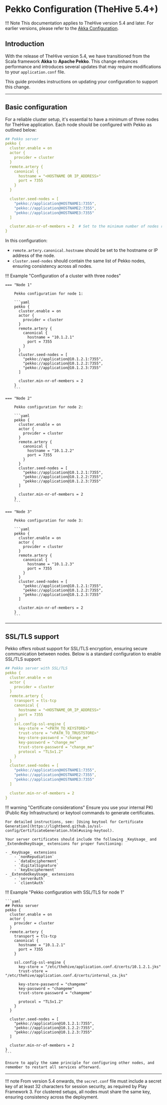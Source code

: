 # Pekko Configuration (TheHive 5.4+)

!!! Note
    This documentation applies to TheHive version 5.4 and later. For earlier versions, please refer to the [Akka Configuration](./akka.md).

## Introduction

With the release of TheHive version 5.4, we have transitioned from the Scala framework **Akka** to **Apache Pekko**. This change enhances performance and introduces several updates that may require modifications to your `application.conf` file.

This guide provides instructions on updating your configuration to support this change.

---

## Basic configuration

For a reliable cluster setup, it's essential to have a minimum of three nodes for TheHive application. Each node should be configured with Pekko as outlined below:

```yaml
## Pekko server
pekko {
  cluster.enable = on
  actor {
    provider = cluster
  }
  remote.artery {
    canonical {
      hostname = "<HOSTNAME OR IP_ADDRESS>"
      port = 7355
    }
  }

  cluster.seed-nodes = [ 
    "pekko://application@HOSTNAME1:7355", 
    "pekko://application@HOSTNAME2:7355", 
    "pekko://application@HOSTNAME3:7355" 
  ]

  cluster.min-nr-of-members = 2  # Set to the minimum number of nodes required
}
```

In this configuration:

- `remote.artery.canonical.hostname` should be set to the hostname or IP address of the node.
- `cluster.seed-nodes` should contain the same list of Pekko nodes, ensuring consistency across all nodes.

!!! Example "Configuration of a cluster with three nodes"

    === "Node 1"

        Pekko configuration for node 1:

        ```yaml
        pekko {
          cluster.enable = on
          actor {
            provider = cluster
          }
          remote.artery {
            canonical {
              hostname = "10.1.2.1"
              port = 7355
            }
          }
          cluster.seed-nodes = [
            "pekko://application@10.1.2.1:7355",
            "pekko://application@10.1.2.2:7355",
            "pekko://application@10.1.2.3:7355"
          ]

          cluster.min-nr-of-members = 2
        }
        ```

    === "Node 2"

        Pekko configuration for node 2:

        ```yaml
        pekko {
          cluster.enable = on
          actor {
            provider = cluster
          }
          remote.artery {
            canonical {
              hostname = "10.1.2.2"
              port = 7355
            }
          }
          cluster.seed-nodes = [
            "pekko://application@10.1.2.1:7355",
            "pekko://application@10.1.2.2:7355",
            "pekko://application@10.1.2.3:7355"
          ]

          cluster.min-nr-of-members = 2
        }
        ```

    === "Node 3"

        Pekko configuration for node 3:

        ```yaml
        pekko {
          cluster.enable = on
          actor {
            provider = cluster
          }
          remote.artery {
            canonical {
              hostname = "10.1.2.3"
              port = 7355
            }
          }
          cluster.seed-nodes = [
            "pekko://application@10.1.2.1:7355",
            "pekko://application@10.1.2.2:7355",
            "pekko://application@10.1.2.3:7355"
          ]

          cluster.min-nr-of-members = 2
        }
        ```

---

## SSL/TLS support

Pekko offers robust support for SSL/TLS encryption, ensuring secure communication between nodes. Below is a standard configuration to enable SSL/TLS support:

```yaml
## Pekko server with SSL/TLS
pekko {
  cluster.enable = on
  actor {
    provider = cluster
  }
  remote.artery {
    transport = tls-tcp
    canonical {
      hostname = "<HOSTNAME_OR_IP_ADDRESS>"
      port = 7355
    }
    ssl.config-ssl-engine {
      key-store = "<PATH_TO_KEYSTORE>"
      trust-store = "<PATH_TO_TRUSTSTORE>"
      key-store-password = "change_me"
      key-password = "change_me"
      trust-store-password = "change_me"
      protocol = "TLSv1.2"
    }
  }
  cluster.seed-nodes = [
    "pekko://application@HOSTNAME1:7355",
    "pekko://application@HOSTNAME2:7355",
    "pekko://application@HOSTNAME3:7355"
  ]

  cluster.min-nr-of-members = 2
}
```

!!! warning "Certificate considerations"
    Ensure you use your internal PKI (Public Key Infrastructure) or keytool commands to generate certificates.
    
    For detailed instructions, see: [Using keytool for Certificate Generation](https://lightbend.github.io/ssl-config/CertificateGeneration.html#using-keytool).

    Your server certificates should include the following _KeyUsage_ and _ExtendedkeyUsage_ extensions for proper functioning:
        
    - _KeyUsage_ extensions
        - `nonRepudiation`
        - `dataEncipherment`
        - `digitalSignature`
        - `keyEncipherment`
    - _ExtendedkeyUsage_ extensions
        - `serverAuth`
        - `clientAuth`

!!! Example "Pekko configuration with SSL/TLS for node 1"

    ```yaml
    ## Pekko server
    pekko {
      cluster.enable = on
      actor {
        provider = cluster
      }
      remote.artery {
        transport = tls-tcp
        canonical {
          hostname = "10.1.2.1"
          port = 7355
        }

        ssl.config-ssl-engine {
          key-store = "/etc/thehive/application.conf.d/certs/10.1.2.1.jks"
          trust-store = "/etc/thehive/application.conf.d/certs/internal_ca.jks"

          key-store-password = "chamgeme"
          key-password = "chamgeme"
          trust-store-password = "chamgeme"

          protocol = "TLSv1.2"
        }
      }
      
      cluster.seed-nodes = [ 
        "pekko://application@10.1.2.1:7355", 
        "pekko://application@10.1.2.2:7355", 
        "pekko://application@10.1.2.3:7355" 
      ]

      cluster.min-nr-of-members = 2
    }
    ```

    Ensure to apply the same principle for configuring other nodes, and remember to restart all services afterward.

---

!!! note
    From version 5.4 onwards, the `secret.conf` file must include a secret key of at least 32 characters for session security, as required by Play Framework 3. For clustered setups, all nodes must share the same key, ensuring consistency across the deployment.


